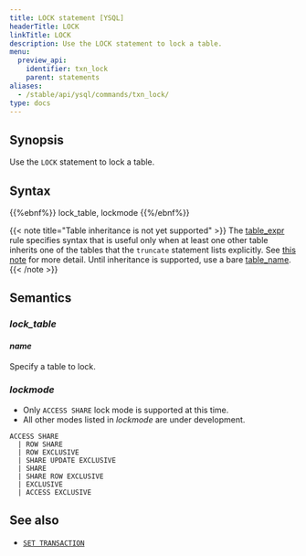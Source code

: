 ```yaml
---
title: LOCK statement [YSQL]
headerTitle: LOCK
linkTitle: LOCK
description: Use the LOCK statement to lock a table.
menu:
  preview_api:
    identifier: txn_lock
    parent: statements
aliases:
  - /stable/api/ysql/commands/txn_lock/
type: docs
---
```


## Synopsis

Use the `LOCK` statement to lock a table.

## Syntax

{{%ebnf%}}
  lock_table,
  lockmode
{{%/ebnf%}}

{{< note title="Table inheritance is not yet supported" >}}
The [table_expr](../../../syntax_resources/grammar_diagrams/#table-expr) rule specifies syntax that is useful only when at least one other table inherits one of the tables that the `truncate` statement lists explicitly. See [this note](../ddl_alter_table#table-expr-note) for more detail. Until inheritance is supported, use a bare [table_name](../../../syntax_resources/grammar_diagrams/#table-name).
{{< /note >}}

## Semantics

### *lock_table*

#### *name*

Specify a table to lock.

### *lockmode*

- Only `ACCESS SHARE` lock mode is supported at this time.
- All other modes listed in *lockmode* are under development.

```
ACCESS SHARE
  | ROW SHARE
  | ROW EXCLUSIVE
  | SHARE UPDATE EXCLUSIVE
  | SHARE
  | SHARE ROW EXCLUSIVE
  | EXCLUSIVE
  | ACCESS EXCLUSIVE
```

## See also

- [`SET TRANSACTION`](../txn_set)
